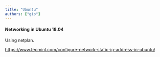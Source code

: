 ```yaml
---
title: "Ubuntu"
authors: ["gio"]
---
```


#### Networking in Ubuntu 18.04

Using netplan.

https://www.tecmint.com/configure-network-static-ip-address-in-ubuntu/
